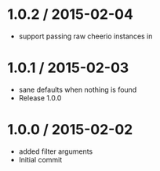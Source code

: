 
1.0.2 / 2015-02-04
==================

  * support passing raw cheerio instances in

1.0.1 / 2015-02-03
==================

  * sane defaults when nothing is found
  * Release 1.0.0

1.0.0 / 2015-02-02
==================

  * added filter arguments
  * Initial commit
